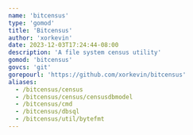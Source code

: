 ```yaml
---
name: 'bitcensus'
type: 'gomod'
title: 'Bitcensus'
author: 'xorkevin'
date: 2023-12-03T17:24:44-08:00
description: 'A file system census utility'
gomod: 'bitcensus'
govcs: 'git'
gorepourl: 'https://github.com/xorkevin/bitcensus'
aliases:
  - /bitcensus/census
  - /bitcensus/census/censusdbmodel
  - /bitcensus/cmd
  - /bitcensus/dbsql
  - /bitcensus/util/bytefmt
---
```

